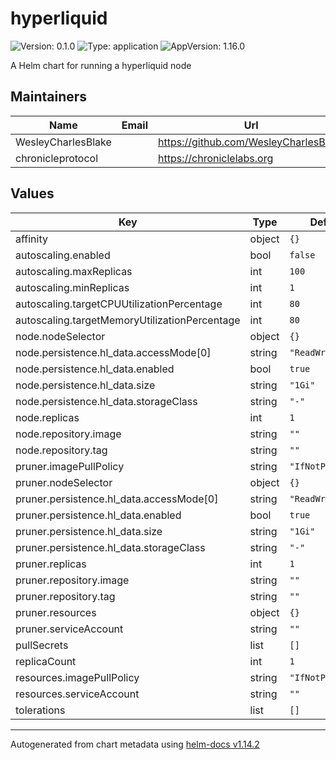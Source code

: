# hyperliquid

![Version: 0.1.0](https://img.shields.io/badge/Version-0.1.0-informational?style=flat-square) ![Type: application](https://img.shields.io/badge/Type-application-informational?style=flat-square) ![AppVersion: 1.16.0](https://img.shields.io/badge/AppVersion-1.16.0-informational?style=flat-square)

A Helm chart for running a hyperliquid node

## Maintainers

| Name | Email | Url |
| ---- | ------ | --- |
| WesleyCharlesBlake |  | <https://github.com/WesleyCharlesBlake> |
| chronicleprotocol |  | <https://chroniclelabs.org> |

## Values

| Key | Type | Default | Description |
|-----|------|---------|-------------|
| affinity | object | `{}` |  |
| autoscaling.enabled | bool | `false` |  |
| autoscaling.maxReplicas | int | `100` |  |
| autoscaling.minReplicas | int | `1` |  |
| autoscaling.targetCPUUtilizationPercentage | int | `80` |  |
| autoscaling.targetMemoryUtilizationPercentage | int | `80` |  |
| node.nodeSelector | object | `{}` |  |
| node.persistence.hl_data.accessMode[0] | string | `"ReadWriteOnce"` |  |
| node.persistence.hl_data.enabled | bool | `true` |  |
| node.persistence.hl_data.size | string | `"1Gi"` |  |
| node.persistence.hl_data.storageClass | string | `"-"` |  |
| node.replicas | int | `1` |  |
| node.repository.image | string | `""` |  |
| node.repository.tag | string | `""` |  |
| pruner.imagePullPolicy | string | `"IfNotPresent"` |  |
| pruner.nodeSelector | object | `{}` |  |
| pruner.persistence.hl_data.accessMode[0] | string | `"ReadWriteOnce"` |  |
| pruner.persistence.hl_data.enabled | bool | `true` |  |
| pruner.persistence.hl_data.size | string | `"1Gi"` |  |
| pruner.persistence.hl_data.storageClass | string | `"-"` |  |
| pruner.replicas | int | `1` |  |
| pruner.repository.image | string | `""` |  |
| pruner.repository.tag | string | `""` |  |
| pruner.resources | object | `{}` |  |
| pruner.serviceAccount | string | `""` |  |
| pullSecrets | list | `[]` |  |
| replicaCount | int | `1` |  |
| resources.imagePullPolicy | string | `"IfNotPresent"` |  |
| resources.serviceAccount | string | `""` |  |
| tolerations | list | `[]` |  |

----------------------------------------------
Autogenerated from chart metadata using [helm-docs v1.14.2](https://github.com/norwoodj/helm-docs/releases/v1.14.2)
